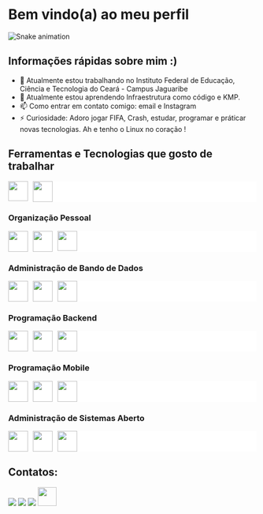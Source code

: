 # Bem vindo(a) ao meu perfil
![Snake animation](https://github.com/mariannyfidelissm/mariannyfidelissm/blob/output/github-contribution-grid-snake.svg)

## Informações rápidas sobre mim :)
- 🔭 Atualmente estou trabalhando no Instituto Federal de Educação, Ciência e Tecnologia do Ceará - Campus Jaguaribe
- 🌱 Atualmente estou aprendendo Infraestrutura como código e KMP.
- 📫 Como entrar em contato comigo: email e Instagram
- ⚡ Curiosidade: Adoro jogar FIFA, Crash, estudar, programar e práticar novas tecnologias. Ah e tenho o Linux no coração !

## Ferramentas e Tecnologias que gosto de trabalhar
   <div class="container"style="background-color: white; display: flex; gap: 10px;">
     <img loading="lazy" src="https://cdn.jsdelivr.net/gh/devicons/devicon/icons/linux/linux-original.svg" width="40" height="40"/>
     <img src="https://cdn.jsdelivr.net/gh/devicons/devicon@latest/icons/docker/docker-original.svg" height=42 width=40/>
   </div>       


### Organização Pessoal
   <div class="container"style="background-color: white; display: flex; gap: 10px;">
     <img src="https://cdn.jsdelivr.net/gh/devicons/devicon@latest/icons/notion/notion-original.svg" height=42 width=40/>
     <img src="https://cdn.jsdelivr.net/gh/devicons/devicon@latest/icons/vscode/vscode-original.svg" height=42 width=40 />
     <img loading="lazy" src="https://cdn.jsdelivr.net/gh/devicons/devicon/icons/git/git-original.svg" width="40" height="40"/>
   </div>               


### Administração de Bando de Dados
   <div class="container" style="background-color: white; display: flex; gap: 10px;">
     <img src="https://cdn.jsdelivr.net/gh/devicons/devicon@latest/icons/dbeaver/dbeaver-original.svg" height=42 width=40/>
     <img src="https://cdn.jsdelivr.net/gh/devicons/devicon@latest/icons/mysql/mysql-original-wordmark.svg" height=42 width=40/>
     <img src="https://cdn.jsdelivr.net/gh/devicons/devicon@latest/icons/postgresql/postgresql-original.svg" height=42 width=40/>
   </div>


### Programação Backend
   <div class="container" style="background-color: white; display: flex; gap: 10px;">
     <img src="https://cdn.jsdelivr.net/gh/devicons/devicon@latest/icons/nodejs/nodejs-plain-wordmark.svg" height=42 width=40/>
     <img src="https://cdn.jsdelivr.net/gh/devicons/devicon@latest/icons/nginx/nginx-original.svg" height=42 width=40/>
     <img src="https://cdn.jsdelivr.net/gh/devicons/devicon@latest/icons/express/express-original.svg" height=42 width=40/>
   </div>


### Programação Mobile
   <div class="container" style="background-color: white; display: flex; gap: 10px;">
     <img src="https://cdn.jsdelivr.net/gh/devicons/devicon@latest/icons/dart/dart-original-wordmark.svg" height=42 width=40/>
     <img src="https://cdn.jsdelivr.net/gh/devicons/devicon@latest/icons/flutter/flutter-plain.svg" height=42 width=40/>
     <img src="https://cdn.jsdelivr.net/gh/devicons/devicon@latest/icons/androidstudio/androidstudio-original-wordmark.svg" height=42 width=40/>
   </div>


### Administração de Sistemas Aberto
<div class="container" style="background-color: white; display: flex; gap: 10px;">
  <img src="https://cdn.jsdelivr.net/gh/devicons/devicon@latest/icons/bash/bash-original.svg" height=42 width=40/>
  <img src="https://cdn.jsdelivr.net/gh/devicons/devicon@latest/icons/debian/debian-original-wordmark.svg" height=42 width=40/>
  <img src="https://cdn.jsdelivr.net/gh/devicons/devicon@latest/icons/docker/docker-original.svg" height=42 width=40/>
</div>


## Contatos:
<div>
<!-- <a href="https://www.youtube.com/seu-canal-youtube-aqui" target="_blank"><img loading="lazy" src="https://img.shields.io/badge/YouTube-FF0000?style=for-the-badge&logo=youtube&logoColor=white" target="_blank"></a>-->
  <a href="https://instagram.com/mariannyfidelis" target="_blank"><img loading="lazy" src="https://img.shields.io/badge/-Instagram-%23E4405F?style=for-the-badge&logo=instagram&logoColor=white" target="_blank"></a>
  <a href = "mailto:marianny.fidelis@ifce.edu.br"><img loading="lazy" src="https://img.shields.io/badge/Gmail-D14836?style=for-the-badge&logo=gmail&logoColor=white" target="_blank"></a>
  <a href="https://www.linkedin.com/in/marianny-fidelis-1a551132/" target="_blank"><img loading="lazy" src="https://img.shields.io/badge/-LinkedIn-%230077B5?style=for-the-badge&logo=linkedin&logoColor=white" target="_blank"></a>   
  <a href="https://www.linkedin.com/in/mariannyfidelis" target="_blank"> <img loading="lazy" src="https://cdn.jsdelivr.net/gh/devicons/devicon@latest/icons/facebook/facebook-original.svg" target="_blank" height=38 width=38/></a>
</div>
